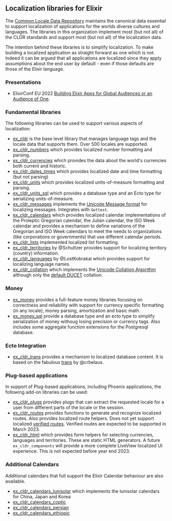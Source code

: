 ## Localization libraries for Elixir

The [Common Locale Data Repository](https://cldr.unicode.org) maintains the canonical data essential to support localization of applications for the worlds diverse cultures and languages.  The libraries in this organization implement most (but not all) of the CLDR standards and support most (but not all) of the localization data.

The intention behind these libraries is to simplify localization. To make building a localized application as straight forward as one which is not. Indeed it can be argued that all applications are localized since they apply assumptions about the end user by default - even if those defaults are those of the Elixir language.

### Presentations

* ElixirConf EU 2022 [Building Elixir Apps for Global Audiences or an Audience of One](https://www.youtube.com/watch?v=b9BQM40UzEs).

### Fundamental libraries

The following libraries can be used to support various aspects of localization:

* [ex_cldr](https://hex.pm/ex_cldr) is the base level library that manages language tags and the locale data that supports them. Over 500 locales are supported.
* [ex_cldr_numbers](https://hex.pm/packages/ex_cldr_numbers) which provides localized number formatting and parsing.
* [ex_cldr_currencies](https://hex.pm/packages/ex_cldr_currencies) which provides the data about the world's currencies both current and historic.
* [ex_cldr_dates_times](https://hex.pm/packages/ex_cldr_dates_times) which provides localized date and time formatting (but not parsing)
* [ex_cldr_units](https://hex.pm/packages/ex_cldr_units) which provides localized units-of-measure formatting and parsing.
* [ex_cldr_units_sql](https://hex.pm/packages/ex_cldr_units_sql) which provides a database type and an Ecto type for serializing units-of-measure.
* [ex_cldr_messages](https://hex.pm/packages/ex_cldr_messages) implements the [Unicode Message format](https://unicode-org.github.io/icu/userguide/format_parse/messages) for localizing messages. Integrates with `Gettext`.
* [ex_cldr_calendars](https://hex.pm/packages/ex_cldr_calendars) which provides localized calendar implementations of the Proleptic Gregorian calendar, the Julian calendar, the ISO Week calendar and provides a mechanism to define variations of the Gregorian and ISO Week calendars to meet the needs to organizations (like corporations or governments) that use different calendar periods.
* [ex_cldr_lists](https://hex.pm/packages/ex_cldr_lists) implemented localized list formatting.
* [ex_cldr_territories](https;//hex.pm/packages/ex_cldr_territories) by @Schultzer provides support for localizing territory (country) information.
* [ex_cldr_languages](https://hex.pm/packages/ex_cldr_languages) by @LostKobrakai which provides support for localizing language names.
* [ex_cldr_collation](https://hex.pm/packages/ex_cldr_collation) which implements the [Unicode Collation Algorithm](https://unicode.org/reports/tr10) although only the [default DUCET](https://unicode.org/reports/tr10/#Default_Unicode_Collation_Element_Table) collation.

### Money

* [ex_money](https://hex.pm/packages/ex_money) provides a full-feature money libraries focusing on correctness and reliability with support for currency specific formatting (in any locale), money parsing, amortization and basic math.
* [ex_money_sql](https://hex.pm/packages/ex_money_sql) provide a database type and an ecto type to simplify serialization of money withoug losing precision or currency tags.  Also includes some aggregate function extensions for the Postgresql database.

### Ecto Integration

* [ex_cldr_trans](https://hex.pm/packages/ex_cldr_trans) provides a mechanism to localized database content. It is based on the fabulous [trans](https://hex.pm/packages/trans) by @crbelaus.
 
### Plug-based applications

In support of Plug-based applications, including Phoenix applications, the following add-on libraries can be used:

* [ex_cldr_plugs](https://hex.pm/packages/ex_cldr_plugs) provides plugs that can extract the requested locale for a user from different parts of the locale or the session.
* [ex_cldr_routes](https://hex.pm/packages/ex_cldr_routes) provides functions to generate and recognize localized routes. Also provides localized route helpers. Does not yet support localized [verified routes](https://github.com/phoenixframework/phoenix/blob/master/guides/routing.md#verified-routes). Verified routes are expected to be supported in March 2023.
* [ex_cldr_html](https://hex.pm/packages/ex_cldr_html) which provides form helpers for selecting currencies, languages and territories. These are static HTML generators. A future `ex_cldr_components` will provide a more complete LiveView localized UI experience. This is not expected before year end 2023.

### Additional Calendars

Additional calendars that full support the Elixir Calendar behaviour are also available.

* [ex_cldr_calendars_lunisolar](https://hex.pm/packages/ex_cldr_calendars_lunisolar) which implements the lunisolar calendars for China, Japan and Korea
* [ex_cldr_calendars_coptic](https://hex.pm/packages/ex_cldr_calendars_coptic)
* [ex_cldr_calendars_persian](https://hex.pm/packages/ex_cldr_calendars_persian)
* [ex_cldr_calendars_ethiopic](https://hex.pm/packages/ex_cldr_calendars_ethiopic)
